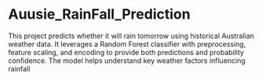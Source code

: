 # Auusie_RainFall_Prediction
This project predicts whether it will rain tomorrow using historical Australian weather data. It leverages a Random Forest classifier with preprocessing, feature scaling, and encoding to provide both predictions and probability confidence. The model helps understand key weather factors influencing rainfall
